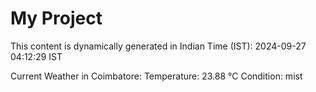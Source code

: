 # My Project

This content is dynamically generated in Indian Time (IST): 2024-09-27 04:12:29 IST


Current Weather in Coimbatore:
Temperature: 23.88 °C
Condition: mist

